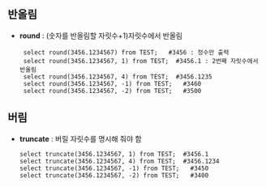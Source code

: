 ## 반올림
 - **round** : (숫자를 반올림할 자릿수+1)자릿수에서 반올림
     ``` MySQL
      select round(3456.1234567) from TEST;   #3456 : 정수만 출력
      select round(3456.1234567, 1) from TEST;  #3456.1 : 2번째 자릿수에서 반올림
      select round(3456.1234567, 4) from TEST;  #3456.1235
      select round(3456.1234567, -1) from TEST;   #3460
      select round(3456.1234567, -2) from TEST;   #3500
      ``` 
## 버림
 - **truncate** : 버릴 자릿수를 명시해 줘야 함
     ``` MySQL
     select truncate(3456.1234567, 1) from TEST;  #3456.1
     select truncate(3456.1234567, 4) from TEST;  #3456.1234
     select truncate(3456.1234567, -1) from TEST;   #3450
     select truncate(3456.1234567, -2) from TEST;   #3400
     ```
